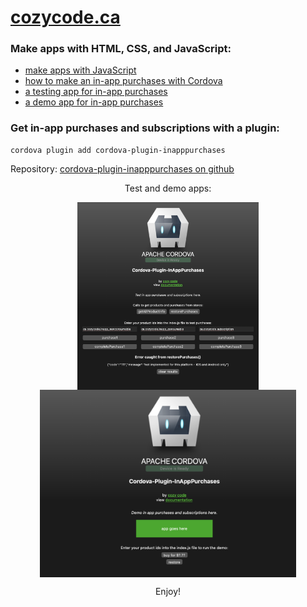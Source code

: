 # [cozycode.ca](https://cozycode.ca)

### Make apps with HTML, CSS, and JavaScript:
  * [make apps with JavaScript](https://cozycode.ca/post?pon=make-an-app-with-cordova)
  * [how to make an in-app purchases with Cordova](https://cozycode.ca/post?pon=cordova-plugin-inapppurchases)
  * [a testing app for in-app purchases](https://cozycode.ca/post?pon=cordova-plugin-inapppurchases-TEST-APP)
  * [a demo app for in-app purchases](https://cozycode.ca/post?pon=cordova-plugin-inapppurchases-DEMO-APP)

### Get in-app purchases and subscriptions with a plugin:
```properties
cordova plugin add cordova-plugin-inapppurchases
```
Repository: [cordova-plugin-inapppurchases on github](https://github.com/cozycodegh/cordova-plugin-inapppurchases)
<p align="center">
Test and demo apps:
</p>
<p align="center">
<a href="https://github.com/cozycodegh/cordova-plugin-inapppurchases_TESTAPP"><img src="pics/browser_test.png" alt="" height="300" align="center" /></a>
<a href="https://github.com/cozycodegh/cordova-plugin-inapppurchases_DEMOAPP"><img src="pics/browser_demo.png" alt="" height="300" align="center" /></a>
</p>

<p align="center">
Enjoy!
</p>
